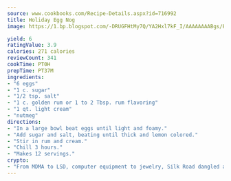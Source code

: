 ```yaml
---
source: www.cookbooks.com/Recipe-Details.aspx?id=716992
title: Holiday Egg Nog
image: https://1.bp.blogspot.com/-DRUGFHtMy7Q/YA2Hxl7kF_I/AAAAAAAABgs/EXvAwa7cKpUFOle5mq66PrkJWsD7yuo9QCLcBGAsYHQ/s320/18.png

yield: 6
ratingValue: 3.9
calories: 271 calories
reviewCount: 341
cookTime: PT0H
prepTime: PT37M
ingredients:
- "6 eggs"
- "1 c. sugar"
- "1/2 tsp. salt"
- "1 c. golden rum or 1 to 2 Tbsp. rum flavoring"
- "1 qt. light cream"
- "nutmeg"
directions:
- "In a large bowl beat eggs until light and foamy."
- "Add sugar and salt, beating until thick and lemon colored."
- "Stir in rum and cream."
- "Chill 3 hours."
- "Makes 12 servings."
crypto:
- "From MDMA to LSD, computer equipment to jewelry, Silk Road dangled a menu listing all the greatest things Bitcoin can buy."
---
```

